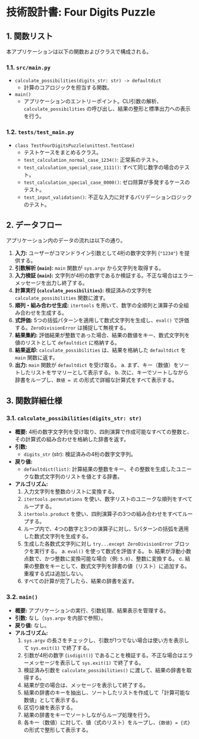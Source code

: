 # 技術設計書: Four Digits Puzzle

## 1. 関数リスト

本アプリケーションは以下の関数およびクラスで構成される。

### 1.1. `src/main.py`

-   `calculate_possibilities(digits_str: str) -> defaultdict`
    -   計算のコアロジックを担当する関数。
-   `main()`
    -   アプリケーションのエントリーポイント。CLI引数の解析、`calculate_possibilities` の呼び出し、結果の整形と標準出力への表示を行う。

### 1.2. `tests/test_main.py`

-   `class TestFourDigitsPuzzle(unittest.TestCase)`
    -   テストケースをまとめるクラス。
    -   `test_calculation_normal_case_1234()`: 正常系のテスト。
    -   `test_calculation_special_case_1111()`: すべて同じ数字の場合のテスト。
    -   `test_calculation_special_case_0000()`: ゼロ除算が多発するケースのテスト。
    -   `test_input_validation()`: 不正な入力に対するバリデーションロジックのテスト。

## 2. データフロー

アプリケーション内のデータの流れは以下の通り。

1.  **入力:** ユーザーがコマンドライン引数として4桁の数字文字列 (`"1234"`) を提供する。
2.  **引数解析 (`main`):** `main` 関数が `sys.argv` から文字列を取得する。
3.  **入力検証 (`main`):** 文字列が4桁の数字であるか検証する。不正な場合はエラーメッセージを出力し終了する。
4.  **計算実行 (`calculate_possibilities`):** 検証済みの文字列を `calculate_possibilities` 関数に渡す。
5.  **順列・組み合わせ生成:** `itertools` を用いて、数字の全順列と演算子の全組み合わせを生成する。
6.  **式評価:** 5つの括弧パターンを適用して数式文字列を生成し、`eval()` で評価する。`ZeroDivisionError` は捕捉して無視する。
7.  **結果集約:** 評価結果が整数であった場合、結果の数値をキー、数式文字列を値のリストとして `defaultdict` に格納する。
8.  **結果返却:** `calculate_possibilities` は、結果を格納した `defaultdict` を `main` 関数に返す。
9.  **出力:** `main` 関数が `defaultdict` を受け取る。
    a.  まず、キー（数値）をソートしたリストをサマリーとして表示する。
    b.  次に、キーでソートしながら辞書をループし、`数値 = 式` の形式で詳細な計算式をすべて表示する。

## 3. 関数詳細仕様

### 3.1. `calculate_possibilities(digits_str: str)`

-   **概要:** 4桁の数字文字列を受け取り、四則演算で作成可能なすべての整数と、その計算式の組み合わせを格納した辞書を返す。
-   **引数:**
    -   `digits_str` (str): 検証済みの4桁の数字文字列。
-   **戻り値:**
    -   `defaultdict(list)`: 計算結果の整数をキー、その整数を生成したユニークな数式文字列のリストを値とする辞書。
-   **アルゴリズム:**
    1.  入力文字列を整数のリストに変換する。
    2.  `itertools.permutations` を使い、数字リストのユニークな順列をすべてループする。
    3.  `itertools.product` を使い、四則演算子の3つの組み合わせをすべてループする。
    4.  ループ内で、4つの数字と3つの演算子に対し、5パターンの括弧を適用した数式文字列を生成する。
    5.  生成した各数式文字列に対し `try...except ZeroDivisionError` ブロックを実行する。
        a. `eval()` を使って数式を評価する。
        b. 結果が浮動小数点数で、かつ整数に変換可能な場合（例: `5.0`）、整数に変換する。
        c. 結果の整数をキーとして、数式文字列を辞書の値（リスト）に追加する。重複する式は追加しない。
    6.  すべての計算が完了したら、結果の辞書を返す。

### 3.2. `main()`

-   **概要:** アプリケーションの実行、引数処理、結果表示を管理する。
-   **引数:** なし（`sys.argv` を内部で参照）。
-   **戻り値:** なし。
-   **アルゴリズム:**
    1.  `sys.argv` の長さをチェックし、引数が1つでない場合は使い方を表示して `sys.exit(1)` で終了する。
    2.  引数が4桁の数字 (`isdigit()`) であることを検証する。不正な場合はエラーメッセージを表示して `sys.exit(1)` で終了する。
    3.  検証済み引数を `calculate_possibilities()` に渡して、結果の辞書を取得する。
    4.  結果が空の場合は、メッセージを表示して終了する。
    5.  結果の辞書のキーを抽出し、ソートしたリストを作成して「計算可能な数値」として表示する。
    6.  区切り線を表示する。
    7.  結果の辞書をキーでソートしながらループ処理を行う。
    8.  各キー（数値）に対して、値（式のリスト）をループし、`{数値} = {式}` の形式で整形して表示する。
